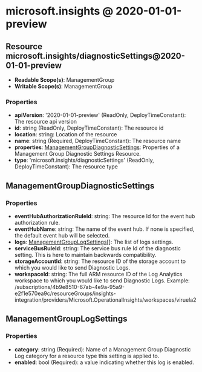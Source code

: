 # microsoft.insights @ 2020-01-01-preview

## Resource microsoft.insights/diagnosticSettings@2020-01-01-preview
* **Readable Scope(s)**: ManagementGroup
* **Writable Scope(s)**: ManagementGroup
### Properties
* **apiVersion**: '2020-01-01-preview' (ReadOnly, DeployTimeConstant): The resource api version
* **id**: string (ReadOnly, DeployTimeConstant): The resource id
* **location**: string: Location of the resource
* **name**: string (Required, DeployTimeConstant): The resource name
* **properties**: [ManagementGroupDiagnosticSettings](#managementgroupdiagnosticsettings): Properties of a Management Group Diagnostic Settings Resource.
* **type**: 'microsoft.insights/diagnosticSettings' (ReadOnly, DeployTimeConstant): The resource type

## ManagementGroupDiagnosticSettings
### Properties
* **eventHubAuthorizationRuleId**: string: The resource Id for the event hub authorization rule.
* **eventHubName**: string: The name of the event hub. If none is specified, the default event hub will be selected.
* **logs**: [ManagementGroupLogSettings](#managementgrouplogsettings)[]: The list of logs settings.
* **serviceBusRuleId**: string: The service bus rule Id of the diagnostic setting. This is here to maintain backwards compatibility.
* **storageAccountId**: string: The resource ID of the storage account to which you would like to send Diagnostic Logs.
* **workspaceId**: string: The full ARM resource ID of the Log Analytics workspace to which you would like to send Diagnostic Logs. Example: /subscriptions/4b9e8510-67ab-4e9a-95a9-e2f1e570ea9c/resourceGroups/insights-integration/providers/Microsoft.OperationalInsights/workspaces/viruela2

## ManagementGroupLogSettings
### Properties
* **category**: string (Required): Name of a Management Group Diagnostic Log category for a resource type this setting is applied to.
* **enabled**: bool (Required): a value indicating whether this log is enabled.

